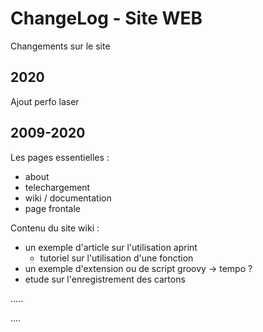 

# ChangeLog - Site WEB

Changements sur le site

## 2020

Ajout perfo laser

2009-2020
------

Les pages essentielles :
- about
- telechargement
- wiki / documentation
- page frontale

Contenu du site wiki :
- un exemple d'article sur l'utilisation aprint
	- tutoriel sur l'utilisation d'une fonction
- un exemple d'extension ou de script groovy
     -> tempo ?
- etude sur l'enregistrement des cartons

.....

....